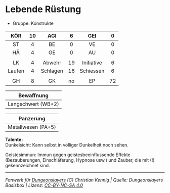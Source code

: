 # Lebende Rüstung  
- Gruppe: Konstrukte  

| KÖR | 10 | AGI | 6 | GEI | 0 |
| :-: | :-: | :-: | :-: | :-: | :-: |
| ST | 4 | BE | 0 | VE | 0 |
| HÄ | 4 | GE | 0 | AU | 0 |
|  |
| LK | 4 | Abwehr | 19 | Initiative | 6 |
| Laufen | 4 | Schlagen | 16 | Schiessen | 6 |
|  |
| GH | 8 | GK | no | EP | 72 |

| Bewaffnung |
| --- |
| Langschwert (WB+2) |


| Panzerung |
| --- |
| Metallwesen (PA+5) |


**Talente:**  
Dunkelsicht: Kann selbst in völliger Dunkelheit noch sehen.

Geistesimmun: Immun gegen geistesbeeinflussende Effekte (Bezauberungen, Einschläferung, Hypnose usw.) und Zauber, die mit (!) gekennzeichnet sind.





___
*Fanwerk für [Dungeonslayers](https://www.dungeonslayers.net/) (C) Christian Kennig | Quelle: Dungeonslayers Basisbox | Lizenz: [CC-BY-NC-SA 4.0](https://creativecommons.org/licenses/by-nc-sa/4.0/deed.de)*